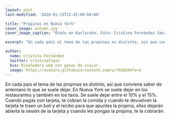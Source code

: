 ```yaml
---
layout: post
last-modified: '2016-01-13T12:45:00-04:00'

title: "Propinas en Nueva York"
cover_image: autumn.jpg
cover_image_caption: "Otoño en Karlsruhe. Foto: Cristina Fernández Sanz"

excerpt: "En cada país el tema de las propinas es distinto, así que conviene saber de antemano lo que se suele dejar."

author:
  name: Cristina Fernández
  twitter: cristinafsanz
  bio: Diseñadora web con ganas de viajar.
  image: https://avatars.githubusercontent.com/u/7030244?v=3
---
```

En cada país el tema de las propinas es distinto, así que conviene saber de antemano lo que se suele dejar. En Nueva York se suele dejar en los restaurantes y también en los taxis. Se suele dejar entre el 10% y el 15%. Cuando pagas con tarjeta, te cobran la comida y cuando te devuelven la tarjeta te traen un boli y el recibo para que apuntes la propina, ellos dejarán abierta la sesión de la tarjeta y cuando les pongas la propina, te la cobrarán.
